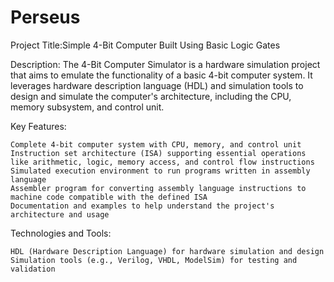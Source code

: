 # Perseus
Project Title:Simple 4-Bit Computer Built Using Basic Logic Gates

Description:
The 4-Bit Computer Simulator is a hardware simulation project that aims to emulate the functionality of a basic 4-bit computer system. It leverages hardware description language (HDL) and simulation tools to design and simulate the computer's architecture, including the CPU, memory subsystem, and control unit.

Key Features:

    Complete 4-bit computer system with CPU, memory, and control unit
    Instruction set architecture (ISA) supporting essential operations like arithmetic, logic, memory access, and control flow instructions
    Simulated execution environment to run programs written in assembly language
    Assembler program for converting assembly language instructions to machine code compatible with the defined ISA
    Documentation and examples to help understand the project's architecture and usage

Technologies and Tools:

    HDL (Hardware Description Language) for hardware simulation and design
    Simulation tools (e.g., Verilog, VHDL, ModelSim) for testing and validation
